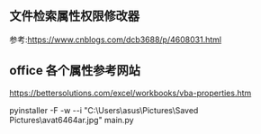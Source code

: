 
## 文件检索属性权限修改器

参考:https://www.cnblogs.com/dcb3688/p/4608031.html

## office 各个属性参考网站
https://bettersolutions.com/excel/workbooks/vba-properties.htm



pyinstaller -F -w --i "C:\\Users\\asus\\Pictures\\Saved Pictures\\avat6464ar.jpg" main.py
